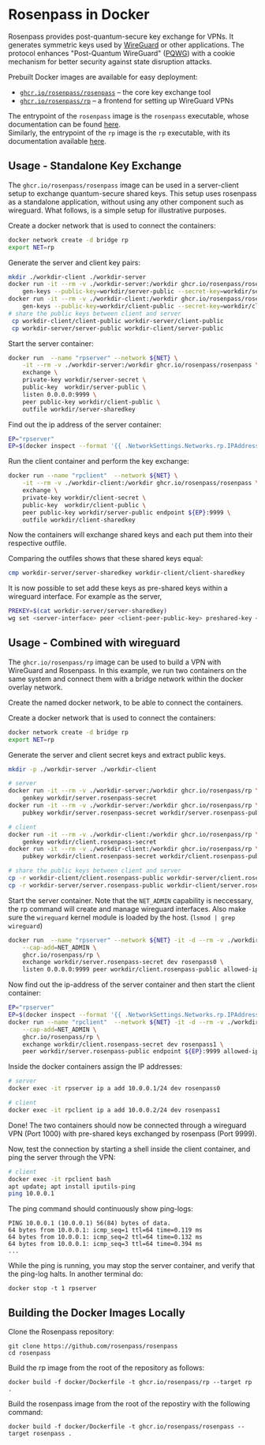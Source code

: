 # Rosenpass in Docker

Rosenpass provides post-quantum-secure key exchange for VPNs. It generates symmetric keys used by [WireGuard](https://www.wireguard.com/papers/wireguard.pdf) or other applications. The protocol enhances "Post-Quantum WireGuard" ([PQWG](https://eprint.iacr.org/2020/379)) with a cookie mechanism for better security against state disruption attacks.

Prebuilt Docker images are available for easy deployment:

- [`ghcr.io/rosenpass/rosenpass`](https://github.com/rosenpass/rosenpass/pkgs/container/rosenpass) – the core key exchange tool
- [`ghcr.io/rosenpass/rp`](https://github.com/rosenpass/rosenpass/pkgs/container/rp) – a frontend for setting up WireGuard VPNs

The entrypoint of the `rosenpass` image is the `rosenpass` executable, whose documentation can be found [here](https://rosenpass.eu/docs/rosenpass-tool/manuals/rp_manual/).  
Similarly, the entrypoint of the `rp` image is the `rp` executable, with its documentation available [here](https://rosenpass.eu/docs/rosenpass-tool/manuals/rp1/).

## Usage - Standalone Key Exchange

The `ghcr.io/rosenpass/rosenpass` image can be used in a server-client setup to exchange quantum-secure shared keys.
This setup uses rosenpass as a standalone application, without using any other component such as wireguard.
What follows, is a simple setup for illustrative purposes.

Create a docker network that is used to connect the containers:

```bash
docker network create -d bridge rp
export NET=rp
```

Generate the server and client key pairs:

```bash
mkdir ./workdir-client ./workdir-server
docker run -it --rm -v ./workdir-server:/workdir ghcr.io/rosenpass/rosenpass \
    gen-keys --public-key=workdir/server-public --secret-key=workdir/server-secret
docker run -it --rm -v ./workdir-client:/workdir ghcr.io/rosenpass/rosenpass \
    gen-keys --public-key=workdir/client-public --secret-key=workdir/client-secret
# share the public keys between client and server
 cp workdir-client/client-public workdir-server/client-public
 cp workdir-server/server-public workdir-client/server-public
```

Start the server container:

```bash
docker run  --name "rpserver" --network ${NET} \
    -it --rm -v ./workdir-server:/workdir ghcr.io/rosenpass/rosenpass \
    exchange \
    private-key workdir/server-secret \
    public-key  workdir/server-public \
    listen 0.0.0.0:9999 \
    peer public-key workdir/client-public \
    outfile workdir/server-sharedkey
```

Find out the ip address of the server container:

```bash
EP="rpserver"
EP=$(docker inspect --format '{{ .NetworkSettings.Networks.rp.IPAddress }}' $EP)
```

Run the client container and perform the key exchange:

```bash
docker run --name "rpclient"  --network ${NET} \
    -it --rm -v ./workdir-client:/workdir ghcr.io/rosenpass/rosenpass \
    exchange \
    private-key workdir/client-secret \
    public-key  workdir/client-public \
    peer public-key workdir/server-public endpoint ${EP}:9999 \
    outfile workdir/client-sharedkey
```

Now the containers will exchange shared keys and each put them into their respective outfile.

Comparing the outfiles shows that these shared keys equal:

```bash
cmp workdir-server/server-sharedkey workdir-client/client-sharedkey
```

It is now possible to set add these keys as pre-shared keys within a wireguard interface.
For example as the server,

```bash
PREKEY=$(cat workdir-server/server-sharedkey)
wg set <server-interface> peer <client-peer-public-key> preshared-key <(echo "$PREKEY")
```

## Usage - Combined with wireguard

The `ghcr.io/rosenpass/rp` image can be used to build a VPN with WireGuard and Rosenpass.
In this example, we run two containers on the same system and connect them with a bridge network within the docker overlay network.

Create the named docker network, to be able to connect the containers.

Create a docker network that is used to connect the containers:

```bash
docker network create -d bridge rp
export NET=rp
```

Generate the server and client secret keys and extract public keys.

```bash
mkdir -p ./workdir-server ./workdir-client

# server
docker run -it --rm -v ./workdir-server:/workdir ghcr.io/rosenpass/rp \
    genkey workdir/server.rosenpass-secret
docker run -it --rm -v ./workdir-server:/workdir ghcr.io/rosenpass/rp \
    pubkey workdir/server.rosenpass-secret workdir/server.rosenpass-public

# client
docker run -it --rm -v ./workdir-client:/workdir ghcr.io/rosenpass/rp \
    genkey workdir/client.rosenpass-secret
docker run -it --rm -v ./workdir-client:/workdir ghcr.io/rosenpass/rp \
    pubkey workdir/client.rosenpass-secret workdir/client.rosenpass-public

# share the public keys between client and server
cp -r workdir-client/client.rosenpass-public workdir-server/client.rosenpass-public
cp -r workdir-server/server.rosenpass-public workdir-client/server.rosenpass-public
```

Start the server container.
Note that the `NET_ADMIN` capability is neccessary, the rp command will create and manage wireguard interfaces.
Also make sure the `wireguard` kernel module is loaded by the host. (`lsmod | grep wireguard`)

```bash
docker run  --name "rpserver" --network ${NET} -it -d --rm -v ./workdir-server:/workdir \
    --cap-add=NET_ADMIN \
    ghcr.io/rosenpass/rp \
    exchange workdir/server.rosenpass-secret dev rosenpass0 \
    listen 0.0.0.0:9999 peer workdir/client.rosenpass-public allowed-ips 10.0.0.0/8
```

Now find out the ip-address of the server container and then start the client container:

```bash
EP="rpserver"
EP=$(docker inspect --format '{{ .NetworkSettings.Networks.rp.IPAddress }}' $EP)
docker run --name "rpclient"  --network ${NET} -it -d --rm -v ./workdir-client:/workdir \
    --cap-add=NET_ADMIN \
    ghcr.io/rosenpass/rp \
    exchange workdir/client.rosenpass-secret dev rosenpass1 \
    peer workdir/server.rosenpass-public endpoint ${EP}:9999 allowed-ips 10.0.0.1
```

Inside the docker containers assign the IP addresses:

```bash
# server
docker exec -it rpserver ip a add 10.0.0.1/24 dev rosenpass0

# client
docker exec -it rpclient ip a add 10.0.0.2/24 dev rosenpass1
```

Done! The two containers should now be connected through a wireguard VPN (Port 1000) with pre-shared keys exchanged by rosenpass (Port 9999).

Now, test the connection by starting a shell inside the client container, and ping the server through the VPN:

```bash
# client
docker exec -it rpclient bash
apt update; apt install iputils-ping
ping 10.0.0.1
```

The ping command should continuously show ping-logs:

```
PING 10.0.0.1 (10.0.0.1) 56(84) bytes of data.
64 bytes from 10.0.0.1: icmp_seq=1 ttl=64 time=0.119 ms
64 bytes from 10.0.0.1: icmp_seq=2 ttl=64 time=0.132 ms
64 bytes from 10.0.0.1: icmp_seq=3 ttl=64 time=0.394 ms
...
```

While the ping is running, you may stop the server container, and verify that the ping-log halts. In another terminal do:

```
docker stop -t 1 rpserver
```

## Building the Docker Images Locally

Clone the Rosenpass repository:

```
git clone https://github.com/rosenpass/rosenpass
cd rosenpass
```

Build the rp image from the root of the repository as follows:

```
docker build -f docker/Dockerfile -t ghcr.io/rosenpass/rp --target rp .
```

Build the rosenpass image from the root of the repostiry with the following command:

```
docker build -f docker/Dockerfile -t ghcr.io/rosenpass/rosenpass --target rosenpass .
```
